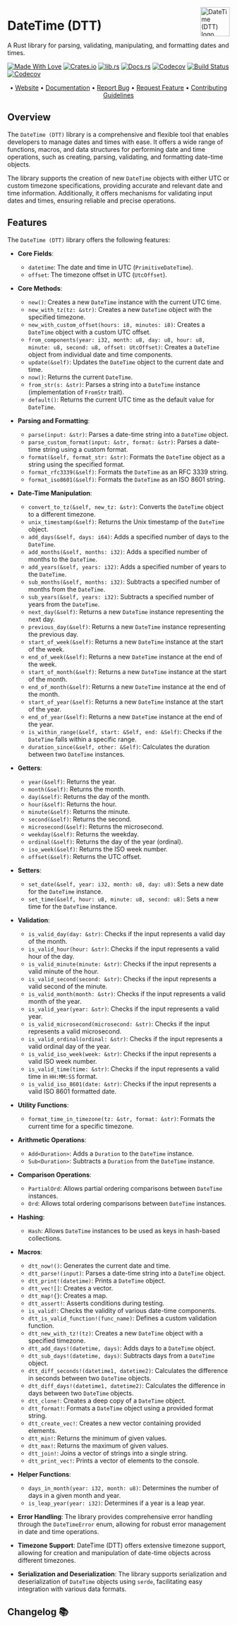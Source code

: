 <!-- markdownlint-disable MD033 MD041 -->

<img src="https://kura.pro/dtt/images/logos/dtt.svg"
alt="DateTime (DTT) logo" height="66" align="right" />

<!-- markdownlint-enable MD033 MD041 -->

# DateTime (DTT)

A Rust library for parsing, validating, manipulating, and formatting dates and times.

[![Made With Love][made-with-rust]][14] [![Crates.io][crates-badge]][08] [![lib.rs][libs-badge]][10] [![Docs.rs][docs-badge]][09] [![Codecov][codecov-badge]][15] [![Build Status][build-badge]][16] [![Codecov][github-badge]][07]

<!-- markdownlint-disable MD033 MD041 -->
<center>
<!-- markdownlint-enable MD033 MD041 -->

• [Website][01] • [Documentation][09] • [Report Bug][04] • [Request Feature][04] • [Contributing Guidelines][05]

<!-- markdownlint-disable MD033 MD041 -->
</center>
<!-- markdownlint-enable MD033 MD041 -->

## Overview

The `DateTime (DTT)` library is a comprehensive and flexible tool that enables developers to manage dates and times with ease. It offers a wide range of functions, macros, and data structures for performing date and time operations, such as creating, parsing, validating, and formatting date-time objects.

The library supports the creation of new `DateTime` objects with either UTC or custom timezone specifications, providing accurate and relevant date and time information. Additionally, it offers mechanisms for validating input dates and times, ensuring reliable and precise operations.

## Features

The `DateTime (DTT)` library offers the following features:

- **Core Fields**:
  - `datetime`: The date and time in UTC (`PrimitiveDateTime`).
  - `offset`: The timezone offset in UTC (`UtcOffset`).

- **Core Methods**:
  - `new()`: Creates a new `DateTime` instance with the current UTC time.
  - `new_with_tz(tz: &str)`: Creates a new `DateTime` object with the specified timezone.
  - `new_with_custom_offset(hours: i8, minutes: i8)`: Creates a `DateTime` object with a custom UTC offset.
  - `from_components(year: i32, month: u8, day: u8, hour: u8, minute: u8, second: u8, offset: UtcOffset)`: Creates a `DateTime` object from individual date and time components.
  - `update(&self)`: Updates the `DateTime` object to the current date and time.
  - `now()`: Returns the current `DateTime`.
  - `from_str(s: &str)`: Parses a string into a `DateTime` instance (implementation of `FromStr` trait).
  - `default()`: Returns the current UTC time as the default value for `DateTime`.

- **Parsing and Formatting**:
  - `parse(input: &str)`: Parses a date-time string into a `DateTime` object.
  - `parse_custom_format(input: &str, format: &str)`: Parses a date-time string using a custom format.
  - `format(&self, format_str: &str)`: Formats the `DateTime` object as a string using the specified format.
  - `format_rfc3339(&self)`: Formats the `DateTime` as an RFC 3339 string.
  - `format_iso8601(&self)`: Formats the `DateTime` as an ISO 8601 string.

- **Date-Time Manipulation**:
  - `convert_to_tz(&self, new_tz: &str)`: Converts the `DateTime` object to a different timezone.
  - `unix_timestamp(&self)`: Returns the Unix timestamp of the `DateTime` object.
  - `add_days(&self, days: i64)`: Adds a specified number of days to the `DateTime`.
  - `add_months(&self, months: i32)`: Adds a specified number of months to the `DateTime`.
  - `add_years(&self, years: i32)`: Adds a specified number of years to the `DateTime`.
  - `sub_months(&self, months: i32)`: Subtracts a specified number of months from the `DateTime`.
  - `sub_years(&self, years: i32)`: Subtracts a specified number of years from the `DateTime`.
  - `next_day(&self)`: Returns a new `DateTime` instance representing the next day.
  - `previous_day(&self)`: Returns a new `DateTime` instance representing the previous day.
  - `start_of_week(&self)`: Returns a new `DateTime` instance at the start of the week.
  - `end_of_week(&self)`: Returns a new `DateTime` instance at the end of the week.
  - `start_of_month(&self)`: Returns a new `DateTime` instance at the start of the month.
  - `end_of_month(&self)`: Returns a new `DateTime` instance at the end of the month.
  - `start_of_year(&self)`: Returns a new `DateTime` instance at the start of the year.
  - `end_of_year(&self)`: Returns a new `DateTime` instance at the end of the year.
  - `is_within_range(&self, start: &Self, end: &Self)`: Checks if the `DateTime` falls within a specific range.
  - `duration_since(&self, other: &Self)`: Calculates the duration between two `DateTime` instances.

- **Getters**:
  - `year(&self)`: Returns the year.
  - `month(&self)`: Returns the month.
  - `day(&self)`: Returns the day of the month.
  - `hour(&self)`: Returns the hour.
  - `minute(&self)`: Returns the minute.
  - `second(&self)`: Returns the second.
  - `microsecond(&self)`: Returns the microsecond.
  - `weekday(&self)`: Returns the weekday.
  - `ordinal(&self)`: Returns the day of the year (ordinal).
  - `iso_week(&self)`: Returns the ISO week number.
  - `offset(&self)`: Returns the UTC offset.

- **Setters**:
  - `set_date(&self, year: i32, month: u8, day: u8)`: Sets a new date for the `DateTime` instance.
  - `set_time(&self, hour: u8, minute: u8, second: u8)`: Sets a new time for the `DateTime` instance.

- **Validation**:
  - `is_valid_day(day: &str)`: Checks if the input represents a valid day of the month.
  - `is_valid_hour(hour: &str)`: Checks if the input represents a valid hour of the day.
  - `is_valid_minute(minute: &str)`: Checks if the input represents a valid minute of the hour.
  - `is_valid_second(second: &str)`: Checks if the input represents a valid second of the minute.
  - `is_valid_month(month: &str)`: Checks if the input represents a valid month of the year.
  - `is_valid_year(year: &str)`: Checks if the input represents a valid year.
  - `is_valid_microsecond(microsecond: &str)`: Checks if the input represents a valid microsecond.
  - `is_valid_ordinal(ordinal: &str)`: Checks if the input represents a valid ordinal day of the year.
  - `is_valid_iso_week(week: &str)`: Checks if the input represents a valid ISO week number.
  - `is_valid_time(time: &str)`: Checks if the input represents a valid time in `HH:MM:SS` format.
  - `is_valid_iso_8601(date: &str)`: Checks if the input represents a valid ISO 8601 formatted date.

- **Utility Functions**:
  - `format_time_in_timezone(tz: &str, format: &str)`: Formats the current time for a specific timezone.

- **Arithmetic Operations**:
  - `Add<Duration>`: Adds a `Duration` to the `DateTime` instance.
  - `Sub<Duration>`: Subtracts a `Duration` from the `DateTime` instance.

- **Comparison Operations**:
  - `PartialOrd`: Allows partial ordering comparisons between `DateTime` instances.
  - `Ord`: Allows total ordering comparisons between `DateTime` instances.

- **Hashing**:
  - `Hash`: Allows `DateTime` instances to be used as keys in hash-based collections.

- **Macros**:
  - `dtt_now!()`: Generates the current date and time.
  - `dtt_parse!(input)`: Parses a date-time string into a `DateTime` object.
  - `dtt_print!(datetime)`: Prints a `DateTime` object.
  - `dtt_vec![]`: Creates a vector.
  - `dtt_map!{}`: Creates a map.
  - `dtt_assert!`: Asserts conditions during testing.
  - `is_valid!`: Checks the validity of various date-time components.
  - `dtt_is_valid_function!(func_name)`: Defines a custom validation function.
  - `dtt_new_with_tz!(tz)`: Creates a new `DateTime` object with a specified timezone.
  - `dtt_add_days!(datetime, days)`: Adds days to a `DateTime` object.
  - `dtt_sub_days!(datetime, days)`: Subtracts days from a `DateTime` object.
  - `dtt_diff_seconds!(datetime1, datetime2)`: Calculates the difference in seconds between two `DateTime` objects.
  - `dtt_diff_days!(datetime1, datetime2)`: Calculates the difference in days between two `DateTime` objects.
  - `dtt_clone!`: Creates a deep copy of a `DateTime` object.
  - `dtt_format!`: Formats a `DateTime` object using a provided format string.
  - `dtt_create_vec!`: Creates a new vector containing provided elements.
  - `dtt_min!`: Returns the minimum of given values.
  - `dtt_max!`: Returns the maximum of given values.
  - `dtt_join!`: Joins a vector of strings into a single string.
  - `dtt_print_vec!`: Prints a vector of elements to the console.

- **Helper Functions**:
  - `days_in_month(year: i32, month: u8)`: Determines the number of days in a given month and year.
  - `is_leap_year(year: i32)`: Determines if a year is a leap year.

- **Error Handling**:
  The library provides comprehensive error handling through the `DateTimeError` enum, allowing for robust error management in date and time operations.

- **Timezone Support**:
  DateTime (DTT) offers extensive timezone support, allowing for creation and manipulation of date-time objects across different timezones.

- **Serialization and Deserialization**:
  The library supports serialization and deserialization of `DateTime` objects using `serde`, facilitating easy integration with various data formats.

[01]: https://dttlib.com "DateTime (DTT) Library Website"
[04]: https://github.com/sebastienrousseau/dtt/issues "Issues"
[05]: https://github.com/sebastienrousseau/dtt/blob/main/CONTRIBUTING.md "Contributing Instructions"
[07]: https://github.com/sebastienrousseau/dtt "DateTime (DTT) Library"
[08]: https://crates.io/crates/dtt "Crates.io"
[09]: https://docs.rs/dtt "Docs.rs"
[10]: https://lib.rs/crates/dtt "Lib.rs"
[14]: https://www.rust-lang.org "The Rust Programming Language"
[15]: https://codecov.io/gh/sebastienrousseau/dtt "Codecov"
[16]: https://github.com/sebastienrousseau/dtt/actions?query=branch%3Amain "Build Status"

[build-badge]: https://img.shields.io/github/actions/workflow/status/sebastienrousseau/dtt/release.yml?branch=main&style=for-the-badge&logo=github "Build Status"
[github-badge]: https://img.shields.io/badge/github-sebastienrousseau/main-8da0cb?style=for-the-badge&labelColor=555555&logo=github "GitHub"
[codecov-badge]: https://img.shields.io/codecov/c/github/sebastienrousseau/dtt?style=for-the-badge&token=X3ZP0K1SGI 'Codecov'
[crates-badge]: https://img.shields.io/crates/v/dtt.svg?style=for-the-badge 'Crates.io badge'
[docs-badge]: https://img.shields.io/docsrs/dtt.svg?style=for-the-badge 'Docs.rs badge'
[libs-badge]: https://img.shields.io/badge/lib.rs-v0.0.7-orange.svg?style=for-the-badge 'Lib.rs badge'
[made-with-rust]: https://img.shields.io/badge/rust-f04041?style=for-the-badge&labelColor=c0282d&logo=rust 'Made With Rust badge'

## Changelog 📚
